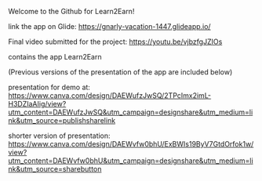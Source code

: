 Welcome to the Github for Learn2Earn!

link the app on Glide: https://gnarly-vacation-1447.glideapp.io/ 

Final video submitted for the project: https://youtu.be/vjbzfgJZIOs 

contains the app Learn2Earn


(Previous versions of the presentation of the app are included below)

presentation for demo at: https://www.canva.com/design/DAEWufzJwSQ/2TPcImx2imL-H3DZIaAIig/view?utm_content=DAEWufzJwSQ&utm_campaign=designshare&utm_medium=link&utm_source=publishsharelink 

shorter version of presentation: https://www.canva.com/design/DAEWvfw0bhU/ExBWIs19ByV7GtdOrfok1w/view?utm_content=DAEWvfw0bhU&utm_campaign=designshare&utm_medium=link&utm_source=sharebutton


